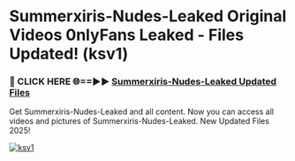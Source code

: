 # Summerxiris-Nudes-Leaked Original Videos 0nlyFans Leaked - Files Updated! (ksv1)

<h3>🔴 CLICK HERE 🌐==►► <a href="https://tinyurl.com/yrmya6cz" rel="nofollow">Summerxiris-Nudes-Leaked Updated Files</a></h3>

Get Summerxiris-Nudes-Leaked and all content. Now you can access all videos and pictures of Summerxiris-Nudes-Leaked. New Updated Files 2025!

[![ksv1](https://i.imgur.com/FMdXYCs.gif)](https://tinyurl.com/yrmya6cz)
